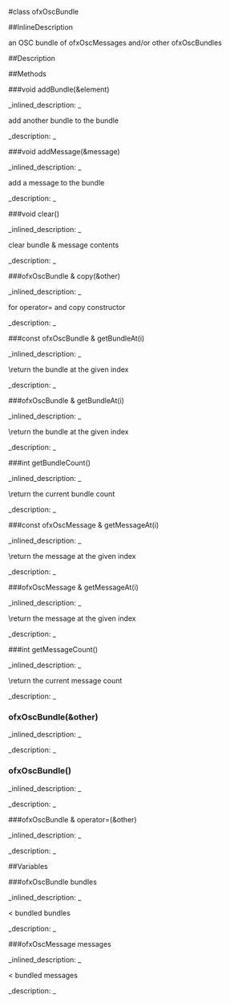 #class ofxOscBundle


<!--
_visible: True_
_advanced: False_
_istemplated: False_
_extends: _
-->

##InlineDescription


an OSC bundle of ofxOscMessages and/or other ofxOscBundles





##Description





##Methods



###void addBundle(&element)

<!--
_syntax: addBundle(&element)_
_name: addBundle_
_returns: void_
_returns_description: _
_parameters: const ofxOscBundle &element_
_access: public_
_version_started: 007_
_version_deprecated: _
_summary: _
_constant: False_
_static: False_
_visible: True_
_advanced: False_
-->

_inlined_description: _

add another bundle to the bundle





_description: _







<!----------------------------------------------------------------------------->

###void addMessage(&message)

<!--
_syntax: addMessage(&message)_
_name: addMessage_
_returns: void_
_returns_description: _
_parameters: const ofxOscMessage &message_
_access: public_
_version_started: 007_
_version_deprecated: _
_summary: _
_constant: False_
_static: False_
_visible: True_
_advanced: False_
-->

_inlined_description: _

add a message to the bundle





_description: _







<!----------------------------------------------------------------------------->

###void clear()

<!--
_syntax: clear()_
_name: clear_
_returns: void_
_returns_description: _
_parameters: _
_access: public_
_version_started: 007_
_version_deprecated: _
_summary: _
_constant: False_
_static: False_
_visible: True_
_advanced: False_
-->

_inlined_description: _

clear bundle & message contents





_description: _







<!----------------------------------------------------------------------------->

###ofxOscBundle & copy(&other)

<!--
_syntax: copy(&other)_
_name: copy_
_returns: ofxOscBundle &_
_returns_description: _
_parameters: const ofxOscBundle &other_
_access: public_
_version_started: 007_
_version_deprecated: _
_summary: _
_constant: False_
_static: False_
_visible: True_
_advanced: False_
-->

_inlined_description: _

for operator= and copy constructor





_description: _







<!----------------------------------------------------------------------------->

###const ofxOscBundle & getBundleAt(i)

<!--
_syntax: getBundleAt(i)_
_name: getBundleAt_
_returns: const ofxOscBundle &_
_returns_description: _
_parameters: size_t i_
_access: public_
_version_started: 007_
_version_deprecated: _
_summary: _
_constant: False_
_static: False_
_visible: True_
_advanced: False_
-->

_inlined_description: _

\return the bundle at the given index





_description: _







<!----------------------------------------------------------------------------->

###ofxOscBundle & getBundleAt(i)

<!--
_syntax: getBundleAt(i)_
_name: getBundleAt_
_returns: ofxOscBundle &_
_returns_description: _
_parameters: size_t i_
_access: public_
_version_started: 0.10.0_
_version_deprecated: _
_summary: _
_constant: False_
_static: False_
_visible: True_
_advanced: False_
-->

_inlined_description: _

\return the bundle at the given index





_description: _







<!----------------------------------------------------------------------------->

###int getBundleCount()

<!--
_syntax: getBundleCount()_
_name: getBundleCount_
_returns: int_
_returns_description: _
_parameters: _
_access: public_
_version_started: 007_
_version_deprecated: _
_summary: _
_constant: False_
_static: False_
_visible: True_
_advanced: False_
-->

_inlined_description: _

\return the current bundle count





_description: _







<!----------------------------------------------------------------------------->

###const ofxOscMessage & getMessageAt(i)

<!--
_syntax: getMessageAt(i)_
_name: getMessageAt_
_returns: const ofxOscMessage &_
_returns_description: _
_parameters: size_t i_
_access: public_
_version_started: 007_
_version_deprecated: _
_summary: _
_constant: False_
_static: False_
_visible: True_
_advanced: False_
-->

_inlined_description: _

\return the message at the given index





_description: _







<!----------------------------------------------------------------------------->

###ofxOscMessage & getMessageAt(i)

<!--
_syntax: getMessageAt(i)_
_name: getMessageAt_
_returns: ofxOscMessage &_
_returns_description: _
_parameters: size_t i_
_access: public_
_version_started: 0.10.0_
_version_deprecated: _
_summary: _
_constant: False_
_static: False_
_visible: True_
_advanced: False_
-->

_inlined_description: _

\return the message at the given index





_description: _







<!----------------------------------------------------------------------------->

###int getMessageCount()

<!--
_syntax: getMessageCount()_
_name: getMessageCount_
_returns: int_
_returns_description: _
_parameters: _
_access: public_
_version_started: 007_
_version_deprecated: _
_summary: _
_constant: False_
_static: False_
_visible: True_
_advanced: False_
-->

_inlined_description: _

\return the current message count





_description: _







<!----------------------------------------------------------------------------->

### ofxOscBundle(&other)

<!--
_syntax: ofxOscBundle(&other)_
_name: ofxOscBundle_
_returns: _
_returns_description: _
_parameters: const ofxOscBundle &other_
_access: public_
_version_started: 007_
_version_deprecated: _
_summary: _
_constant: False_
_static: False_
_visible: True_
_advanced: False_
-->

_inlined_description: _







_description: _







<!----------------------------------------------------------------------------->

### ofxOscBundle()

<!--
_syntax: ofxOscBundle()_
_name: ofxOscBundle_
_returns: _
_returns_description: _
_parameters: _
_access: public_
_version_started: 007_
_version_deprecated: _
_summary: _
_constant: False_
_static: False_
_visible: True_
_advanced: False_
-->

_inlined_description: _







_description: _







<!----------------------------------------------------------------------------->

###ofxOscBundle & operator=(&other)

<!--
_syntax: operator=(&other)_
_name: operator=_
_returns: ofxOscBundle &_
_returns_description: _
_parameters: const ofxOscBundle &other_
_access: public_
_version_started: 007_
_version_deprecated: _
_summary: _
_constant: False_
_static: False_
_visible: True_
_advanced: False_
-->

_inlined_description: _







_description: _







<!----------------------------------------------------------------------------->

##Variables



###ofxOscBundle bundles

<!--
_name: bundles_
_type: ofxOscBundle_
_access: private_
_version_started: 007_
_version_deprecated: _
_summary: _
_visible: True_
_constant: True_
_advanced: False_
-->

_inlined_description: _

< bundled bundles





_description: _







<!----------------------------------------------------------------------------->

###ofxOscMessage messages

<!--
_name: messages_
_type: ofxOscMessage_
_access: private_
_version_started: 007_
_version_deprecated: _
_summary: _
_visible: True_
_constant: True_
_advanced: False_
-->

_inlined_description: _

< bundled messages





_description: _







<!----------------------------------------------------------------------------->

